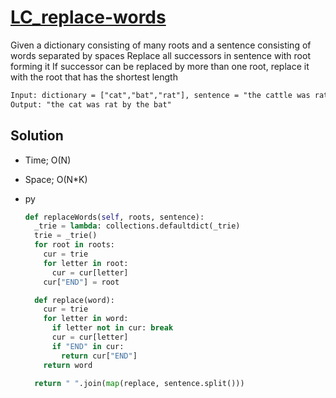 # [LC_replace-words](https://leetcode.com/problems/replace-words)

Given a dictionary consisting of many roots and a sentence consisting of words separated by spaces
Replace all successors in sentence with root forming it
If successor can be replaced by more than one root, replace it with the root that has the shortest length

```txt
Input: dictionary = ["cat","bat","rat"], sentence = "the cattle was rattled by the battery"
Output: "the cat was rat by the bat"
```

## Solution

* Time; O(N)
* Space; O(N*K)

* py

  ```py
  def replaceWords(self, roots, sentence):
    _trie = lambda: collections.defaultdict(_trie)
    trie = _trie()
    for root in roots:
      cur = trie
      for letter in root:
        cur = cur[letter]
      cur["END"] = root

    def replace(word):
      cur = trie
      for letter in word:
        if letter not in cur: break
        cur = cur[letter]
        if "END" in cur:
          return cur["END"]
      return word

    return " ".join(map(replace, sentence.split()))
  ```
